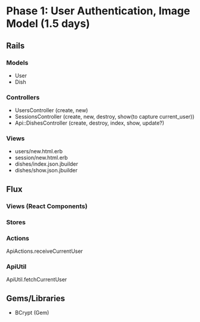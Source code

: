 # Phase 1: User Authentication, Image Model (1.5 days)

## Rails
### Models
* User
* Dish

### Controllers
* UsersController (create, new)
* SessionsController (create, new, destroy, show(to capture current_user))
* Api::DishesController (create, destroy, index, show, update?)

### Views
* users/new.html.erb
* session/new.html.erb
* dishes/index.json.jbuilder
* dishes/show.json.jbuilder

## Flux
### Views (React Components)

### Stores

### Actions
ApiActions.receiveCurrentUser

### ApiUtil
ApiUtil.fetchCurrentUser

## Gems/Libraries
* BCrypt (Gem)
